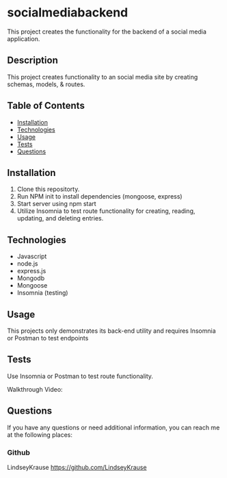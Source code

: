 # socialmediabackend
This project creates the functionality for the backend of a social media application.

## Description 

This project creates functionality to an social media site by creating schemas, models, & routes. 

## Table of Contents
- [Installation](#installation)
- [Technologies](#technologies)
- [Usage](#usage)
- [Tests](#tests)
- [Questions](#questions)

## Installation
1. Clone this repositorty. 
2. Run NPM init to install dependencies (mongoose, express)
3. Start server using npm start
4. Utilize Insomnia to test route functionality for creating, reading, updating, and deleting entries.
## Technologies
- Javascript
- node.js
- express.js
- Mongodb
- Mongoose
- Insomnia (testing)

## Usage
 This projects only demonstrates its back-end utility and requires Insomnia or Postman to test endpoints 
## Tests
Use Insomnia or Postman to test route functionality.

Walkthrough Video:

## Questions
If you have any questions or need additional information, you can reach me at the following places:
### Github
LindseyKrause
https://github.com/LindseyKrause


 
